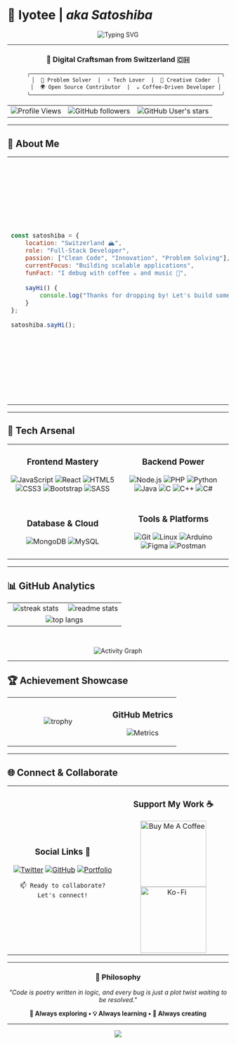 # 🚀 **Iyotee** | *aka Satoshiba* 

<div align="center">

![Typing SVG](https://readme-typing-svg.herokuapp.com/?color=00D9FF&size=35&center=true&vCenter=true&width=800&lines=Swiss+Developer+%7C+Creative+Coder;Full-Stack+Enthusiast;Open+Source+Contributor;Always+Learning+New+Tech!)

</div>

---

<div align="center">

### 🎯 **Digital Craftsman from Switzerland** 🇨🇭

```ascii
     ╭─────────────────────────────────────────────────────────────╮
     │  🧠 Problem Solver  |  ⚡ Tech Lover  |  🎨 Creative Coder  │
     │  🌍 Open Source Contributor  |  ☕ Coffee-Driven Developer │
     ╰─────────────────────────────────────────────────────────────╯
```

<table>
<tr>
<td align="center">
<img src="https://komarev.com/ghpvc/?username=iyotee&label=Visitors&color=blueviolet&style=for-the-badge" alt="Profile Views"/>
</td>
<td align="center">
<img src="https://img.shields.io/github/followers/iyotee?label=Followers&style=for-the-badge&color=blue&logo=github" alt="GitHub followers"/>
</td>
<td align="center">
<img src="https://img.shields.io/github/stars/iyotee?label=Stars&style=for-the-badge&color=red&logo=github" alt="GitHub User's stars"/>
</td>
</tr>
</table>

</div>

---

## 🌟 **About Me**

<table>
<tr>
<td width="50%">

```javascript
const satoshiba = {
    location: "Switzerland 🏔️",
    role: "Full-Stack Developer",
    passion: ["Clean Code", "Innovation", "Problem Solving"],
    currentFocus: "Building scalable applications",
    funFact: "I debug with coffee ☕ and music 🎵",
    
    sayHi() {
        console.log("Thanks for dropping by! Let's build something amazing together 🚀");
    }
};

satoshiba.sayHi();
```

</td>
<td width="50%" align="center">

### **Quick Facts** ⚡
- 🇨🇭 **Based in**: Switzerland
- 💼 **Role**: Full-Stack Developer
- 🎯 **Focus**: Scalable Applications
- 🌱 **Learning**: Always something new!
- 🎵 **Vibe**: Code + Coffee + Music
- 🚀 **Goal**: Build amazing things together

</td>
</tr>
</table>

---

## 💫 **Tech Arsenal**

<div align="center">

<table>
<tr>
<td width="50%" align="center">

### **Frontend Mastery** 
![JavaScript](https://img.shields.io/badge/JavaScript-F7DF1E?style=for-the-badge&logo=javascript&logoColor=black)
![React](https://img.shields.io/badge/React-20232A?style=for-the-badge&logo=react&logoColor=61DAFB)
![HTML5](https://img.shields.io/badge/HTML5-E34F26?style=for-the-badge&logo=html5&logoColor=white)
![CSS3](https://img.shields.io/badge/CSS3-1572B6?style=for-the-badge&logo=css3&logoColor=white)
![Bootstrap](https://img.shields.io/badge/Bootstrap-563D7C?style=for-the-badge&logo=bootstrap&logoColor=white)
![SASS](https://img.shields.io/badge/SASS-hotpink.svg?style=for-the-badge&logo=SASS&logoColor=white)

</td>
<td width="50%" align="center">

### **Backend Power**
![Node.js](https://img.shields.io/badge/Node.js-43853D?style=for-the-badge&logo=node.js&logoColor=white)
![PHP](https://img.shields.io/badge/PHP-777BB4?style=for-the-badge&logo=php&logoColor=white)
![Python](https://img.shields.io/badge/Python-3776AB?style=for-the-badge&logo=python&logoColor=white)
![Java](https://img.shields.io/badge/Java-ED8B00?style=for-the-badge&logo=openjdk&logoColor=white)
![C](https://img.shields.io/badge/C-00599C?style=for-the-badge&logo=c&logoColor=white)
![C++](https://img.shields.io/badge/C%2B%2B-00599C?style=for-the-badge&logo=c%2B%2B&logoColor=white)
![C#](https://img.shields.io/badge/C%23-239120?style=for-the-badge&logo=c-sharp&logoColor=white)

</td>
</tr>
<tr>
<td width="50%" align="center">

### **Database & Cloud**
![MongoDB](https://img.shields.io/badge/MongoDB-4EA94B?style=for-the-badge&logo=mongodb&logoColor=white)
![MySQL](https://img.shields.io/badge/MySQL-00000F?style=for-the-badge&logo=mysql&logoColor=white)

</td>
<td width="50%" align="center">

### **Tools & Platforms**
![Git](https://img.shields.io/badge/Git-F05032?style=for-the-badge&logo=git&logoColor=white)
![Linux](https://img.shields.io/badge/Linux-FCC624?style=for-the-badge&logo=linux&logoColor=black)
![Arduino](https://img.shields.io/badge/Arduino-00979D?style=for-the-badge&logo=Arduino&logoColor=white)
![Figma](https://img.shields.io/badge/Figma-F24E1E?style=for-the-badge&logo=figma&logoColor=white)
![Postman](https://img.shields.io/badge/Postman-FF6C37?style=for-the-badge&logo=postman&logoColor=white)

</td>
</tr>
</table>

</div>

---

## 📊 **GitHub Analytics**

<div align="center">

<table>
<tr>
<td width="50%" align="center">
<img src="https://github-readme-streak-stats-salesp07.vercel.app/?user=iyotee&count_private=true&theme=react&border_radius=10" alt="streak stats"/>
</td>
<td width="50%" align="center">
<img src="https://github-readme-stats-salesp07.vercel.app/api?username=iyotee&count_private=true&show_icons=true&theme=react&rank_icon=github&border_radius=10" alt="readme stats" />
</td>
</tr>
<tr>
<td colspan="2" align="center">
<img src="https://github-readme-stats-salesp07.vercel.app/api/top-langs/?username=iyotee&hide=HTML&langs_count=8&layout=compact&theme=react&border_radius=10&size_weight=0.5&count_weight=0.5&exclude_repo=github-readme-stats" alt="top langs" />
</td>
</tr>
</table>

<br/>

![Activity Graph](https://github-readme-activity-graph.vercel.app/graph?username=iyotee&custom_title=Iyotee's%20GitHub%20Activity%20Graph&bg_color=0D1117&color=7c3aed&line=7c3aed&point=7c3aed&area_color=FFFFFF&title_color=FFFFFF&area=true)

</div>

---

## 🏆 **Achievement Showcase**

<div align="center">

<table>
<tr>
<td width="60%" align="center">

![trophy](https://github-profile-trophy.vercel.app/?username=iyotee&theme=radical&no-frame=false&no-bg=false&margin-w=4)

</td>
<td width="40%" align="center">

### **GitHub Metrics**
![Metrics](https://metrics.lecoq.io/iyotee?template=classic&config.timezone=Europe%2FZurich)

</td>
</tr>
</table>

</div>

---

## 🌐 **Connect & Collaborate**

<div align="center">

<table>
<tr>
<td width="50%" align="center">

### **Social Links** 🔗
[![Twitter](https://img.shields.io/badge/Twitter-1DA1F2?style=for-the-badge&logo=twitter&logoColor=white)](https://twitter.com/deejaypeelozan)
[![GitHub](https://img.shields.io/badge/GitHub-100000?style=for-the-badge&logo=github&logoColor=white)](https://github.com/iyotee)
[![Portfolio](https://img.shields.io/badge/Portfolio-FF5722?style=for-the-badge&logo=todoist&logoColor=white)](https://github.com/iyotee?tab=repositories)

```
📫 Ready to collaborate? Let's connect!
```

</td>
<td width="50%" align="center">

### **Support My Work** ☕

<a href="https://www.buymeacoffee.com/Zcnxsnw3vW" target="_blank">
<img src="https://cdn.buymeacoffee.com/buttons/v2/default-red.png" alt="Buy Me A Coffee" width="150" >
</a>

<a href="https://ko-fi.com/satoshiba" target="_blank">
<img src="https://cdn.ko-fi.com/cdn/kofi3.png?v=3" alt="Ko-Fi" width="150">
</a>

</td>
</tr>
</table>

</div>

---

<div align="center">

### 💭 **Philosophy**

*"Code is poetry written in logic, and every bug is just a plot twist waiting to be resolved."*

**🚀 Always exploring • 💡 Always learning • 🌟 Always creating**

---

<img src="https://capsule-render.vercel.app/api?type=waving&color=gradient&height=100&section=footer&width=100%"/>

</div>
